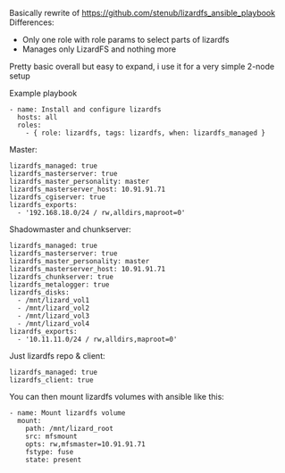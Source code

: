Basically rewrite of https://github.com/stenub/lizardfs_ansible_playbook
Differences:
  * Only one role with role params to select parts of lizardfs
  * Manages only LizardFS and nothing more

Pretty basic overall but easy to expand, i use it for a very simple 2-node setup

Example playbook
```
- name: Install and configure lizardfs
  hosts: all
  roles:
    - { role: lizardfs, tags: lizardfs, when: lizardfs_managed }
```

Master:
```
lizardfs_managed: true
lizardfs_masterserver: true
lizardfs_master_personality: master
lizardfs_masterserver_host: 10.91.91.71
lizardfs_cgiserver: true
lizardfs_exports:
  - '192.168.18.0/24 / rw,alldirs,maproot=0'
```

Shadowmaster and chunkserver:
```
lizardfs_managed: true
lizardfs_masterserver: true
lizardfs_master_personality: master
lizardfs_masterserver_host: 10.91.91.71
lizardfs_chunkserver: true
lizardfs_metalogger: true
lizardfs_disks:
  - /mnt/lizard_vol1
  - /mnt/lizard_vol2
  - /mnt/lizard_vol3
  - /mnt/lizard_vol4
lizardfs_exports:
  - '10.11.11.0/24 / rw,alldirs,maproot=0'
```

Just lizardfs repo & client:
```
lizardfs_managed: true
lizardfs_client: true
```

You can then mount lizardfs volumes with ansible like this:
```
- name: Mount lizardfs volume
  mount:
    path: /mnt/lizard_root
    src: mfsmount
    opts: rw,mfsmaster=10.91.91.71
    fstype: fuse
    state: present
```
